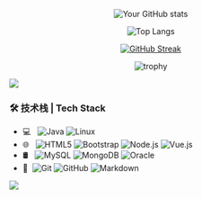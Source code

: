 <div align="center">
  
  <!-- GitHub 统计信息部分 -->
  ![Your GitHub stats](https://github-readme-stats.vercel.app/api?username=weiAX95&show_icons=true&theme=transparent&count_private=true&hide_border=true)
  
  <!-- 最常用语言统计 -->
  ![Top Langs](https://github-readme-stats.vercel.app/api/top-langs/?username=weiAX95&layout=compact&theme=transparent&hide_border=true)
  
  <!-- GitHub 连续打卡记录 -->
  [![GitHub Streak](https://streak-stats.demolab.com/?user=weiAX95&theme=transparent&hide_border=true)](https://git.io/streak-stats)

  <!-- 奖杯统计 -->
  ![trophy](https://github-profile-trophy.vercel.app/?username=weiAX95&theme=flat&no-frame=true&row=1)
</div>

<!-- 活动图表 -->
![](https://github-readme-activity-graph.vercel.app/graph?username=weiAX95&theme=react-dark&hide_border=true)

<!--常用技术-->
### 🛠 技术栈 | Tech Stack

- 💻 &#160; ![Java](https://img.shields.io/badge/-Java-333333?style=flat&logo=Java&logoColor=007396)
![Linux](https://img.shields.io/badge/-Linux-333333?style=flat&logo=Linux&logoColor=FCC624)
- 🌐 &#160; ![HTML5](https://img.shields.io/badge/-HTML5-333333?style=flat&logo=HTML5)
![Bootstrap](https://img.shields.io/badge/-Bootstrap-333333?style=flat&logo=bootstrap&logoColor=563D7C)
![Node.js](https://img.shields.io/badge/-Node.js-333333?style=flat&logo=node.js)
![Vue.js](https://img.shields.io/badge/-VueJS-333333?style=flat&logo=Vue.js)
- 🛢 &#160; ![MySQL](https://img.shields.io/badge/-MySQL-333333?style=flat&logo=mysql)
![MongoDB](https://img.shields.io/badge/-MongoDB-333333?style=flat&logo=mongodb)
![Oracle](https://img.shields.io/badge/-Oracle-333333?style=flat&logo=Oracle)
- 🔧 &#160;![Git](https://img.shields.io/badge/-Git-333333?style=flat&logo=git)
![GitHub](https://img.shields.io/badge/-GitHub-333333?style=flat&logo=github)
![Markdown](https://img.shields.io/badge/-Markdown-333333?style=flat&logo=markdown)

<!-- 访问量统计 -->
![](https://visitor-badge.glitch.me/badge?page_id=weiAX95.weiAX95)
